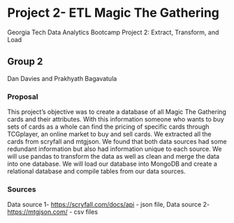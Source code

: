 # Project 2- ETL Magic The Gathering
Georgia Tech Data Analytics Bootcamp Project 2: Extract, Transform, and Load
## Group 2
Dan Davies and Prakhyath Bagavatula

### Proposal
This project’s objective was to create a database of all Magic The Gathering cards and their attributes. With this information someone who wants to buy sets of cards as a whole can find the pricing of specific cards through TCGplayer, an online market to buy and sell cards. We extracted all the cards from scryfall and mtgjson. We found that both data sources had some redundant information but also had information unique to each source. We will use pandas to transform the data as well as clean and merge the data into one database. We will load our database into MongoDB and create a relational database and compile tables from our data sources.

### Sources

Data source 1- https://scryfall.com/docs/api - json file,
Data source 2- https://mtgjson.com/ - csv files
